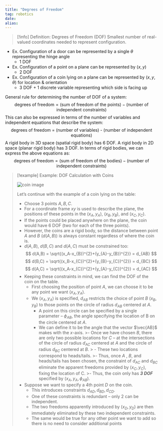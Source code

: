 ```yaml
---
title: "Degrees of Freedom"
tag: robotics
date: 
alias:
---
```


>[!info] Definition: Degrees of Freedom (DOF)
>Smallest number of real-valued coordinates needed to represent configuration.

- Ex. Configuration of a door can be represented by a single $\theta$ representing the hinge angle
	- 1 DOF
- Ex. Configuration of a point on a plane can be represented by $(x,y)$
	- 2 DOF
- Ex. Configuration of a coin lying on a plane can be represented by $(x,y,\theta)$ for location & orientation
	- 3 DOF + 1 discrete variable representing which side is facing up

General rule for determining the number of DOF of a system:
$$
\text{degrees of freedom} = (\text{sum of freedom of the points}) - (\text{number of independent constraints}
)
$$
This can also be expressed in terms of the number of variables and independent equations that describe the system:
$$
\text{degrees of freedom = (number of variables) - (number of independent equations)}
$$
A rigid body in 3D space (spatial rigid body) has 6 DOF.
A rigid body in 2D space (planar rigid body) has 3 DOF.
In terms of rigid bodies, we can express the above equations as:
$$
\text{degrees of freedom} = (\text{sum of freedom of the bodies}) - (\text{number of independent constraints})
$$

>[!example] Example: DOF Calculation with Coins
>
>![coin image](Robotics/attachments/coin%20image.png)
>
>Let’s continue with the example of a coin lying on the table:
>- Choose 3 points $A, B, C$.
>- For a coordinate frame $xy$ is used to describe the plane, the positions of these points in the $(x_{A}, y_{A})$, $(x_{B},y_{B})$, and $(x_{C}, y_{C})$.
>- If the points could be placed anywhere on the plane, the coin would have 6 DOF (two for each of the three points).
>- However, the coins are a rigid body, so the distance between point $A$ and $B$ ($d(A,B)$) is always constant regardless of where the coin is.
>- $d(A,B)$, $d(B,C)$ and $d(A,C)$ must be constrained too:
>$$
>d(A,B) = \sqrt{(x_A-x_{B})^{2}+(y_{A}-y_{B})^{2}} = d_{AB}
>$$
>$$
>d(B,C) = \sqrt{(x_B-x_{C})^{2}+(y_{B}-y_{C})^{2}} = d_{BC}
>$$
>$$
>d(A,C) = \sqrt{(x_A-x_{C})^{2}+(y_{A}-y_{C})^{2}} = d_{AC}
>$$
>- Keeping these constraints in mind, we can find the DOF of the coin on the table.
>	- First choosing the position of point $A$, we can choose it to be any point we want $(x_{A},y_{A})$.
>	- We $(x_{A},y_{A})$ is specified, $d_{AB}$ restricts the choice of point $B$ $(x_{B},y_{B})$ to those points on the circle of radius $d_{AB}$ centered at $A$.
>		- A point on this circle can be specified by a single parameter – $\phi_{AB}$, the angle specifying the location of B on the circle centered at $A$.
>		- We can define it to be the angle that the vector $\vec{AB}$ makes with the $x$-axis.
	>- Once we have chosen $B$, there are only two possible locations for $C$ – at the intersections of the circle of radius $d_{AC}$ centered at $A$ and the circle of radius $d_{BC}$ centered at $B$.
	>	- These two locations correspond to heads/tails.
	>- Thus, once $A$ , $B$, and heads/tails has been chosen, the constraint of $d_{AC}$ and $d_{BC}$ eliminate the apparent freedoms provided by $(x_{C}, y_{C})$, fixing the location of C.
	>- Thus, the coin only has ***3 DOF*** specified by $(x_{A}, y_{A}, \phi_{AB})$.
>- Suppose we want to specify a 4th point $D$ on the coin.
>	- This introduces constraints $d_{AD}, d_{BD}, d_{CD}$.
>	- One of these constraints is redundant – only 2 can be independent.
>	- The two freedoms apparently introduced by $(x_{D},y_{D})$ are then immediately eliminated by these two independent constraints.
>	- The same would be true for any other point we want to add so there is no need to consider additional points

